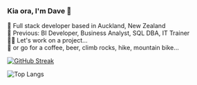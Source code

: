 ### Kia ora, I'm Dave 🤙  
📍 Full stack developer based in Auckland, New Zealand  
🌱 Previous: BI Developer, Business Analyst, SQL DBA, IT Trainer  
🧑‍💻 Let's work on a project...  
🧗 or go for a coffee, beer, climb rocks, hike, mountain bike...  

[![GitHub Streak](https://streak-stats.demolab.com?user=davidlpoole&theme=dark)](https://git.io/streak-stats)  

![Top Langs](https://github-readme-stats.vercel.app/api/top-langs/?username=davidlpoole&layout=compact&theme=dark)  
